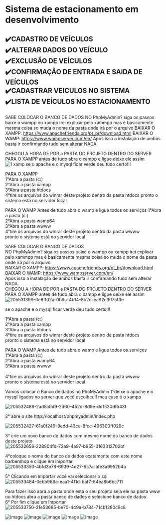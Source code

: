 <h1>Sistema de estacionamento em desenvolvimento </h1> 

<H2>

✔️CADASTRO DE VEÍCULOS <BR>
✔️ALTERAR DADOS DO VEÍCULO <BR>
✔️EXCLUSÃO  DE VEÍCULOS <BR>
✔️CONFIRMAÇÃO DE ENTRADA E SAIDA DE VEÍCULOS <BR>
✔️CADASTRAR VEICULOS NO SISTEMA <BR>
✔️LISTA DE VEÍCULOS NO ESTACIONAMENTO <BR>
</H2>

  
SABE COLOCAR O BANCO DE DADOS NO PhpMyAdmin? siga os passos baixe o wampp ou xampp irei explixar pelo xammpp mas é basicamente mesma coisa so muda o nome da pasta onde irá por o arquivo BAIXAR O XAMPP: https://www.apachefriends.org/pt_br/download.html BAIXAR O WAMP: https://www.wampserver.com/en/
Após isso a instalação de ambos basta ir confirmando tudo sem alterar NADA

CHEGOU A HORA DE POR a PASTA DO PROJETO DENTRO DO SERVER PARA O XAMPP antes de tudo abra o xampp e ligue deixe ele assim
  ![1 xamp](https://user-images.githubusercontent.com/55327081/224854155-944e8373-2aa8-4924-820f-7df2b7c4791e.png)
se o apache e o mysql ficar verde deu tudo certo!!!

PARA O XAMPP <br>
1°Abra a pasta (c:)<br>
2°Abra a pasta xampp<br>
3°Abra a pasta htdocs<br>
4°tire os arquivos do winrar deste projeto dentro da pasta htdocs pronto o sistema está no servidor local<br>

PARA O WAMP Antes de tudo abra o wamp e ligue todos os serviços 1°Abra a pasta (c:)<br>
2°Abra a pasta wamp64<br>
3°Abra a pasta wwww<br>
4°tire os arquivos do winrar deste projeto dentro da pasta wwww<br>
pronto o sistema está no servidor local<br>
  
SABE COLOCAR O BANCO DE DADOS <br>NO PhpMyAdmin? siga os passos baixe o wampp ou xampp irei explixar pelo xammpp mas é basicamente mesma coisa so muda o nome da pasta onde irá por o arquivo<br>
BAIXAR O XAMPP: https://www.apachefriends.org/pt_br/download.html<br>
BAIXAR O WAMP: https://www.wampserver.com/en/<br>
Após isso a instalação de ambos basta ir confirmando tudo sem alterar NADA<br>
CHEGOU A HORA DE POR a PASTA DO PROJETO DENTRO DO SERVER<br>
PARA O XAMPP antes de tudo abra o xampp e ligue deixe ele assim <br>
![205531399-0e6ff02a-0b9c-4b14-8b2d-ea82c3075f3e](https://user-images.githubusercontent.com/55327081/224854816-e64463f3-7723-4439-8b43-03041f19b102.png)

  se o apache e o mysql ficar verde deu tudo certo!!!  <br>
  
1°Abra a pasta (c:) <br>
2°Abra a pasta xampp <br>
3°Abra a pasta htdocs <br> 
4°tire os arquivos do winrar deste projeto dentro da pasta htdocs<br>
pronto o sistema está no servidor local<br>

PARA O WAMP Antes de tudo abra o wamp e ligue todos os serviços <br>
1°Abra a pasta (c:)<br>
2°Abra a pasta wamp64<br>
3°Abra a pasta wwww <br> <br> 
4°tire os arquivos do winrar deste projeto dentro da pasta wwww<br> 
pronto o sistema está no servidor local <br> 

Vamos colocar o Banco de dados no PhoMyAdmin 1°deixe o apache e o mysql ligados no server que você escolheu!! meu caso é o xampp<br> 
  
 ![205532489-2ad5a0d9-2d60-452d-8d9e-dd1530df543f](https://user-images.githubusercontent.com/55327081/224854969-d1cf2563-88b6-47d9-aba9-02d30852a8d3.png) <br> 

  2° abre o site http://localhost/phpmyadmin/index.php <br> 
  
  ![205532427-61a0f249-9edd-43ce-8fcc-496300ff029c](https://user-images.githubusercontent.com/55327081/224855035-7dcf972a-9d1e-4f4d-953c-f6a3f583bc32.png)<br>

  3° crie um novo banco de dados com mesmo nome do banco de dados deste projeto<br>
  ![205532656-228904fd-72a9-4a97-b955-3163312702bf](https://user-images.githubusercontent.com/55327081/224855170-08ba6fb7-b4c2-4537-8861-a249e23cb68c.png)<br>

  4°coloque o nome do banco de dados exatamente com este nome barbershop e clique em importar
  ![205533350-4bfd3e78-6939-4d27-9c7a-afe3a9952b4a](https://user-images.githubusercontent.com/55327081/224855280-8c39667a-c743-4632-b618-e0e3219ae4b8.png) <br> 

  5° Clicando em importar você vai selecionar o sql <br> 
  ![205533484-0ebb966a-eaa1-4f1d-baf7-84ea8b6bc711](https://user-images.githubusercontent.com/55327081/224855360-9f6431af-e769-4734-9d2e-cbf12bd64829.png)

  Para fazer isso abra a pasta onde esta o seu projeto seja ele na pasta www ou htdocs abra a pasta banco de dados e selecione  banco de dados <br> 
6° Por fim clique em Importar<br> 
   ![205533750-21e53685-be70-449a-b784-714b1280c9c8](https://user-images.githubusercontent.com/55327081/224855419-e127f108-8def-450f-ac4e-31e86210a235.png)<br>

  
  
  
 ![image](https://user-images.githubusercontent.com/55327081/224854269-d13f42b0-3535-4f33-b193-d4b8d914d0ae.png)
![image](https://user-images.githubusercontent.com/55327081/224854311-3f12f7c2-064b-4578-a592-60b91ce972e3.png)
![image](https://user-images.githubusercontent.com/55327081/224854354-de1586d8-3b0e-470d-9018-291797fd4e50.png)
![image](https://user-images.githubusercontent.com/55327081/224854413-cf6538bf-5a2b-40e7-b248-3e6d6cfb656e.png)
![image](https://user-images.githubusercontent.com/55327081/224854460-dceea33a-c6d3-4a37-ac3b-ba1302a44c2a.png)
